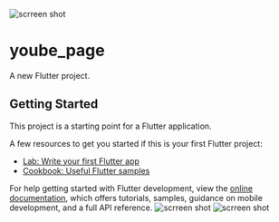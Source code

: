 ![scrreen shot](https://github.com/user-attachments/assets/86958f6f-6925-4f54-98d8-811ae4ff83a1)
# yoube_page

A new Flutter project.

## Getting Started

This project is a starting point for a Flutter application.

A few resources to get you started if this is your first Flutter project:

- [Lab: Write your first Flutter app](https://docs.flutter.dev/get-started/codelab)
- [Cookbook: Useful Flutter samples](https://docs.flutter.dev/cookbook)

For help getting started with Flutter development, view the
[online documentation](https://docs.flutter.dev/), which offers tutorials,
samples, guidance on mobile development, and a full API reference.
![scrreen shot](https://github.com/user-attachments/assets/388e2b23-271e-4b1a-9831-e74e02da6562)
![scrreen shot](https://github.com/user-attachments/assets/4830da8d-41f7-41e1-a0ba-941bdad1e8e8)
